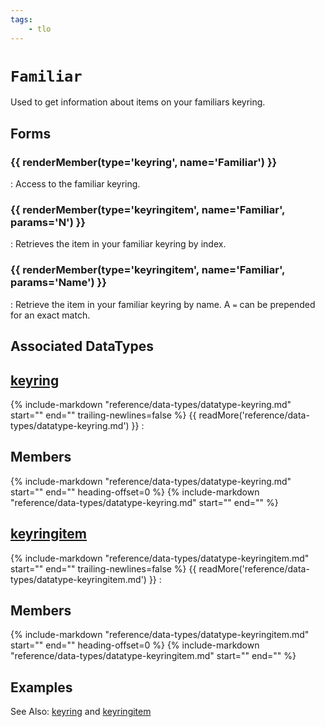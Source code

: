 ```yaml
---
tags:
    - tlo
---
```

# `Familiar`

<!--tlo-desc-start-->
Used to get information about items on your familiars keyring.
<!--tlo-desc-end-->
## Forms
<!--tlo-forms-start-->
### {{ renderMember(type='keyring', name='Familiar') }}

:   Access to the familiar keyring.

### {{ renderMember(type='keyringitem', name='Familiar', params='N') }}

:   Retrieves the item in your familiar keyring by index.

### {{ renderMember(type='keyringitem', name='Familiar', params='Name') }}

:   Retrieve the item in your familiar keyring by name. A `=` can be prepended for an exact match.
<!--tlo-forms-end-->

## Associated DataTypes

## [keyring](../data-types/datatype-keyring.md)
{%
  include-markdown "reference/data-types/datatype-keyring.md"
  start="<!--dt-desc-start-->"
  end="<!--dt-desc-end-->"
  trailing-newlines=false
%} {{ readMore('reference/data-types/datatype-keyring.md') }}
:    <h2>Members</h2>
    {%
    include-markdown "reference/data-types/datatype-keyring.md"
    start="<!--dt-members-start-->"
    end="<!--dt-members-end-->"
    heading-offset=0
    %}
    {%
    include-markdown "reference/data-types/datatype-keyring.md"
    start="<!--dt-linkrefs-start-->"
    end="<!--dt-linkrefs-end-->"
    %}

## [keyringitem](../data-types/datatype-keyringitem.md)
{%
  include-markdown "reference/data-types/datatype-keyringitem.md"
  start="<!--dt-desc-start-->"
  end="<!--dt-desc-end-->"
  trailing-newlines=false
%} {{ readMore('reference/data-types/datatype-keyringitem.md') }}
:    <h2>Members</h2>
    {%
    include-markdown "reference/data-types/datatype-keyringitem.md"
    start="<!--dt-members-start-->"
    end="<!--dt-members-end-->"
    heading-offset=0
    %}
    {%
    include-markdown "reference/data-types/datatype-keyringitem.md"
    start="<!--dt-linkrefs-start-->"
    end="<!--dt-linkrefs-end-->"
    %}

## Examples

See Also: [keyring][keyring] and [keyringitem][keyringitem]
<!--tlo-linkrefs-start-->
[keyring]: ../data-types/datatype-keyring.md
[keyringitem]: ../data-types/datatype-keyringitem.md
<!--tlo-linkrefs-end-->
